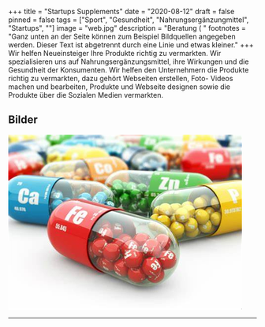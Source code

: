 +++
title = "Startups Supplements"
date = "2020-08-12"
draft = false
pinned = false
tags = ["Sport", "Gesundheit", "Nahrungsergänzungmittel", "Startups", ""]
image = "web.jpg"
description = "Beratung (  "
footnotes = "Ganz unten an der Seite können zum Beispiel Bildquellen angegeben werden. Dieser Text ist abgetrennt durch eine Linie und etwas kleiner."
+++
Wir helfen Neueinsteiger Ihre Produkte richtig zu vermarkten. Wir spezialisieren uns auf Nahrungsergänzungsmittel, ihre Wirkungen und die Gesundheit der Konsumenten. Wir helfen den Unternehmern die Produkte richtig zu vermarkten, dazu gehört Webseiten erstellen, Foto- Videos machen und bearbeiten, Produkte und Webseite designen sowie die Produkte über die Sozialen Medien vermarkten.

## Bilder



![Der Alt-Text wird jeweils als Bildunterschrift angezeigt.](oip.jpg)



- - -